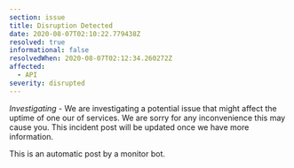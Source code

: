 ```yaml
---
section: issue
title: Disruption Detected
date: 2020-08-07T02:10:22.779438Z
resolved: true
informational: false
resolvedWhen: 2020-08-07T02:12:34.260272Z
affected:
  - API
severity: disrupted
---
```

*Investigating* - We are investigating a potential issue that might affect the uptime of one our of services. We are sorry for any inconvenience this may cause you. This incident post will be updated once we have more information.

This is an automatic post by a monitor bot.
        